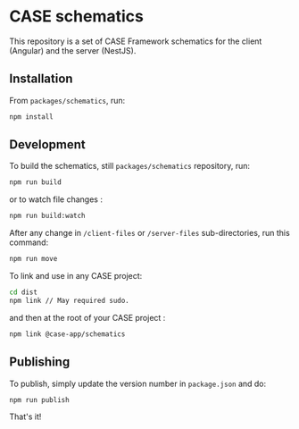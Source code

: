 # CASE schematics

This repository is a set of CASE Framework schematics for the client (Angular) and the server (NestJS).

## Installation

From `packages/schematics`, run:

```bash
npm install
```

## Development

To build the schematics, still `packages/schematics` repository, run:

```bash
npm run build
```

or to watch file changes :

```bash
npm run build:watch
```

After any change in `/client-files` or `/server-files` sub-directories, run this command:

```bash
npm run move
```

To link and use in any CASE project:

```bash
cd dist
npm link // May required sudo.
```

and then at the root of your CASE project :

```bash
npm link @case-app/schematics
```

## Publishing

To publish, simply update the version number in `package.json` and do:

```bash
npm run publish
```

That's it!
